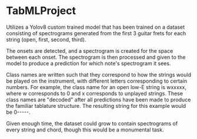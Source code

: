# TabMLProject

Utilizes a Yolov8 custom trained model that has been trained on a dataset consisting of spectrograms generated from the first 3 guitar frets for each string (open, first, second, third).

The onsets are detected, and a spectrogram is created for the space between each onset. The spectrogram is then processed and given to the model to produce a prediction for which note's spectrogram it sees.

Class names are written such that they correspond to how the strings would be played on the instrument, with different letters corresponding to certain numbers.
For example, the class name for an open low-E string is wxxxxx, where w corresponds to 0 and x corresponds to unplayed strings. These class names are "decoded" after all predictions have been made to produce the familiar tablature structure. The resulting string for this example would be 0-----.

Given enough time, the dataset could grow to contain spectrograms of every string and chord, though this would be a monumental task.
